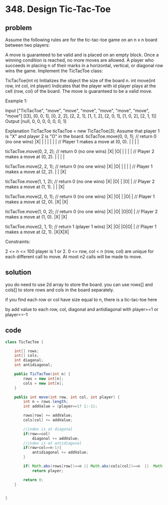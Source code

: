 # 348. Design Tic-Tac-Toe

## problem

Assume the following rules are for the tic-tac-toe game on an n x n board between two players:

A move is guaranteed to be valid and is placed on an empty block.
Once a winning condition is reached, no more moves are allowed.
A player who succeeds in placing n of their marks in a horizontal, vertical, or diagonal row wins the game.
Implement the TicTacToe class:

TicTacToe(int n) Initializes the object the size of the board n.
int move(int row, int col, int player) Indicates that the player with id player plays at the cell (row, col) of the board. The move is guaranteed to be a valid move.

Example 1:

Input
["TicTacToe", "move", "move", "move", "move", "move", "move", "move"]
[[3], [0, 0, 1], [0, 2, 2], [2, 2, 1], [1, 1, 2], [2, 0, 1], [1, 0, 2], [2, 1, 1]]
Output
[null, 0, 0, 0, 0, 0, 0, 1]

Explanation
TicTacToe ticTacToe = new TicTacToe(3);
Assume that player 1 is "X" and player 2 is "O" in the board.
ticTacToe.move(0, 0, 1); // return 0 (no one wins)
|X| | |
| | | | // Player 1 makes a move at (0, 0).
| | | |

ticTacToe.move(0, 2, 2); // return 0 (no one wins)
|X| |O|
| | | | // Player 2 makes a move at (0, 2).
| | | |

ticTacToe.move(2, 2, 1); // return 0 (no one wins)
|X| |O|
| | | | // Player 1 makes a move at (2, 2).
| | |X|

ticTacToe.move(1, 1, 2); // return 0 (no one wins)
|X| |O|
| |O| | // Player 2 makes a move at (1, 1).
| | |X|

ticTacToe.move(2, 0, 1); // return 0 (no one wins)
|X| |O|
| |O| | // Player 1 makes a move at (2, 0).
|X| |X|

ticTacToe.move(1, 0, 2); // return 0 (no one wins)
|X| |O|
|O|O| | // Player 2 makes a move at (1, 0).
|X| |X|

ticTacToe.move(2, 1, 1); // return 1 (player 1 wins)
|X| |O|
|O|O| | // Player 1 makes a move at (2, 1).
|X|X|X|

Constraints:

2 <= n <= 100
player is 1 or 2.
0 <= row, col < n
(row, col) are unique for each different call to move.
At most n2 calls will be made to move.

## solution

you do need to use 2d array to store the board.
you can use rows[] and cols[] to store rows and cols in the board separately.

if you find each row or col have size equal to n, there is a tic-tac-toe here

by add value to each row, col, diagonal and antidiagonal with player==1 or player==-1

## code

```java
class TicTacToe {

    int[] rows;
    int[] cols;
    int diagonal;
    int antidiagonal;

    public TicTacToe(int n) {
        rows = new int[n];
        cols = new int[n];
    }

    public int move(int row, int col, int player) {
        int n = rows.length;
        int addValue = (player==1? 1:-1);

        rows[row] += addValue;
        cols[col] += addValue;

        //index is at diagonal
        if(row==col)
            diagonal += addValue;
        //index is at antidiagonal
        if(row+col==n-1){
            antidiagonal += addValue;
        }

        if( Math.abs(rows[row])==n || Math.abs(cols[col])==n  ||  Math.abs(diagonal)==n  || Math.abs(antidiagonal)==n )
            return player;

        return 0;
    }


}
```
